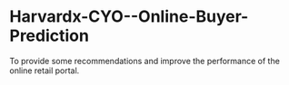 # Harvardx-CYO--Online-Buyer-Prediction
To provide some recommendations and improve the performance of the online retail portal.
